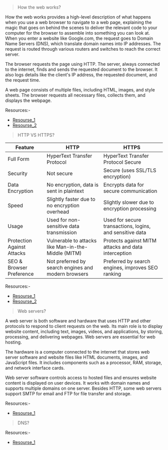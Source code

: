 > How the web works?

How the web works provides a high-level description of what happens when you use a web browser to navigate to a web page, explaining the magic that goes on behind the scenes to deliver the relevant code to your computer for the browser to assemble into something you can look at.
When you enter a website like Google.com, the request goes to Domain Name Servers (DNS), which translate domain names into IP addresses. The request is routed through various routers and switches to reach the correct server.

The browser requests the page using HTTP. The server, always connected to the internet, finds and sends the requested document to the browser. It also logs details like the client's IP address, the requested document, and the request time.

A web page consists of multiple files, including HTML, images, and style sheets. The browser requests all necessary files, collects them, and displays the webpage.

Resources:-
- [Resourse_1](https://www.tutorialspoint.com/web_developers_guide/web_how_it_works.htm)
- [Resourse_2](https://developer.mozilla.org/en-US/docs/Learn_web_development/Getting_started/Web_standards/How_the_web_works)

> HTTP VS HTTPS?

|  Feature   |   HTTP     | HTTPS |
| ------       |  ------    | -----|
| Full Form  |  HyperText Transfer Protocol | HyperText Transfer Protocol Secure  |
|   Security |  Not secure  |  Secure (uses SSL/TLS encryption) |
|   Data Encryption    |  No encryption, data is sent in plaintext     |  Encrypts data for secure communication |
|Speed|Slightly faster due to no encryption overhead|Slightly slower due to encryption processing|
|Usage|Used for non-sensitive data transmission|Used for secure transactions, logins, and sensitive data|
|Protection Against Attacks     |Vulnerable to attacks like Man-in-the-Middle (MITM)|Protects against MITM attacks and data interception|
|SEO & Browser Preference|Not preferred by search engines and modern browsers|Preferred by search engines, improves SEO ranking|

Resources:-
- [Resourse_1](https://www.geeksforgeeks.org/difference-between-http-and-https/)
- [Resourse_2](https://www.cloudflare.com/learning/ssl/why-is-http-not-secure/)
  
> Web servers?

A web server is both software and hardware that uses HTTP and other protocols to respond to client requests on the web. Its main role is to display website content, including text, images, videos, and applications, by storing, processing, and delivering webpages. Web servers are essential for web hosting.  

The hardware is a computer connected to the internet that stores web server software and website files like HTML documents, images, and JavaScript files. It includes components such as a processor, RAM, storage, and network interface cards.  

Web server software controls access to hosted files and ensures website content is displayed on user devices. It works with domain names and supports multiple domains on one server. Besides HTTP, some web servers support SMTP for email and FTP for file transfer and storage.

Resources:-
- [Resourse_1](https://www.techtarget.com/whatis/definition/Web-server)

> DNS?


Resources:-
- [Resourse_1]()
